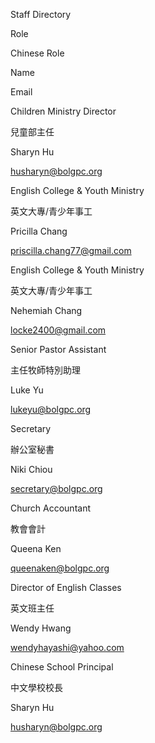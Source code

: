 Staff Directory

Role

Chinese Role

Name

Email

Children Ministry Director

兒童部主任

Sharyn Hu

husharyn@bolgpc.org

English College & Youth Ministry

英文大專/青少年事工

Pricilla Chang

priscilla.chang77@gmail.com

English College & Youth Ministry

英文大專/青少年事工

Nehemiah Chang

locke2400@gmail.com

Senior Pastor Assistant

主任牧師特別助理

Luke Yu

lukeyu@bolgpc.org

Secretary

辦公室秘書

Niki Chiou

secretary@bolgpc.org

Church Accountant

教會會計

Queena Ken

queenaken@bolgpc.org

Director of English Classes

英文班主任

Wendy Hwang

wendyhayashi@yahoo.com

Chinese School Principal

中文學校校長

Sharyn Hu

husharyn@bolgpc.org

